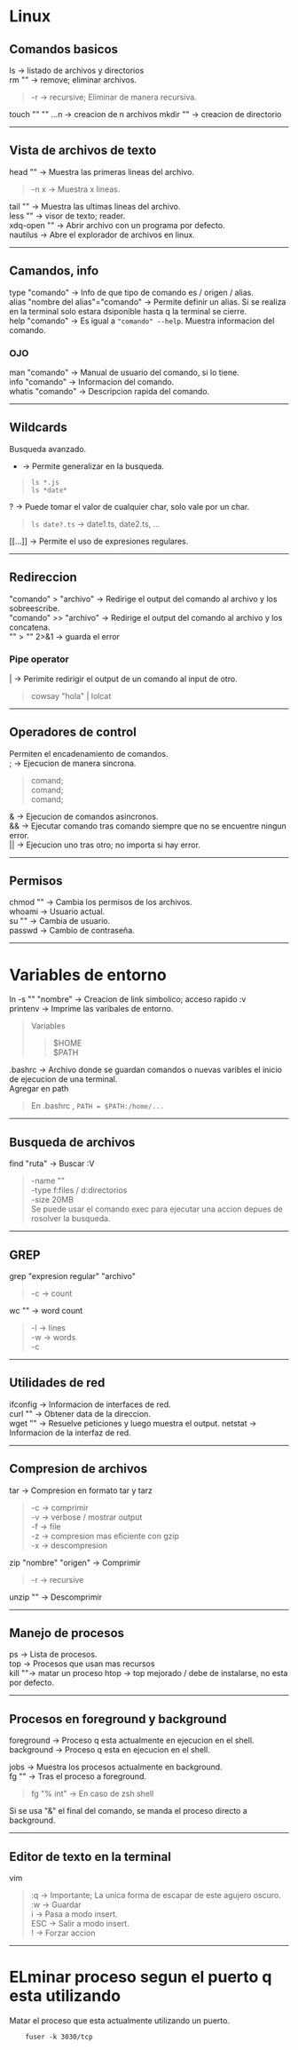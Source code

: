 # Linux
## Comandos basicos
ls -> listado de archivos y directorios  
rm "" -> remove; eliminar archivos.  
> -r -> recursive; Eliminar de manera recursiva.  

touch "" "" ...n -> creacion de n archivos
mkdir "" -> creacion de directorio
- - -
## Vista de archivos de texto
head "" -> Muestra las primeras lineas del archivo.  
> -n x -> Muestra x lineas.  

tail "" -> Muestra las ultimas lineas del archivo.  
less "" -> visor de texto; reader.  
xdq-open "" -> Abrir archivo con un programa por defecto.  
nautilus -> Abre el explorador de archivos en linux.
- - -
## Camandos, info
type "comando"  -> Info de que tipo de comando es / origen / alias.  
alias "nombre del alias"="comando" -> Permite definir un alias. Si se realiza en la terminal solo estara dsiponible hasta q la terminal se cierre.  
help "comando"  -> Es igual a `"comando" --help`. Muestra informacion del comando.  
### OJO
man "comando"   -> Manual de usuario del comando, si lo tiene.  
info "comando" -> Informacion del comando.  
whatis "comando" -> Descripcion rapida del comando.  
- - -
## Wildcards
Busqueda avanzado.  
* -> Permite generalizar en la busqueda.
> `ls *.js`  
`ls *date*`

? -> Puede tomar el valor de cualquier char, solo vale por un char.
>   `ls date?.ts` -> date1.ts, date2.ts, ...

[[...]] -> Permite el uso de expresiones regulares.  
- - -
## Redireccion

"comando" > "archivo" -> Redirige el output del comando al archivo y los sobreescribe.  
"comando" >> "archivo" -> Redirige el output del comando al archivo y los concatena.  
"" > "" 2>&1 -> guarda el error
### Pipe operator
| -> Perimite redirigir el output de un comando al input de otro.  
> cowsay "hola" | lolcat  
- - -
## Operadores de control
Permiten el encadenamiento de comandos.  
; -> Ejecucion de manera sincrona.  
> comand;   
comand;  
comand;  

& -> Ejecucion de comandos asincronos.  
&& -> Ejecutar comando tras comando siempre que no se encuentre ningun error.  
|| -> Ejecucion uno tras otro; no importa si hay error.  
- - -
## Permisos
chmod "" -> Cambia los permisos de los archivos.  
whoami -> Usuario actual.  
su "" -> Cambia de usuario.  
passwd -> Cambio de contraseña.
- - -
# Variables de entorno
ln -s "" "nombre" -> Creacion de link simbolico; acceso rapido :v  
printenv -> Imprime las varibales de entorno.  
> Variables  
>> $HOME  
$PATH

.bashrc -> Archivo donde se guardan comandos o nuevas varibles el inicio de ejecucion de una terminal.   
Agregar en path
> En .bashrc , `PATH = $PATH:/home/...`
- - -
## Busqueda de archivos
find "ruta" -> Buscar :V
> -name ""  
-type f:files / d:directorios  
-size 20MB  
Se puede usar el comando exec para ejecutar una accion depues de rosolver la busqueda.  
- - -
## GREP
grep "expresion regular" "archivo"  
> -c -> count

wc "" -> word count  
>-l -> lines  
-w -> words  
-c  
- - -
## Utilidades de red
ifconfig -> Informacion de interfaces de red.  
curl "" -> Obtener data de la direccion.  
wget "" -> Resuelve peticiones y luego muestra el output.
netstat -> Informacion de la interfaz de red.
- - -
## Compresion de archivos
tar -> Compresion en formato tar y tarz
> -c -> comprimir  
-v -> verbose / mostrar output  
-f -> file  
-z -> compresion mas eficiente con gzip  
-x -> descompresion

zip "nombre" "origen" -> Comprimir
> -r -> recursive

unzip "" -> Descomprimir
- - -
## Manejo de procesos
ps -> Lista de procesos.  
top -> Procesos que usan mas recursos  
kill ""->  matar un proceso
htop -> top mejorado / debe de instalarse, no esta por defecto.
- - -
## Procesos en foreground y background  
foreground ->  Proceso q esta actualmente en ejecucion en el shell.  
background ->  Proceso q esta en ejecucion en el shell.  

jobs -> Muestra los procesos actualmente en background.  
fg "" -> Tras el proceso a foreground.  
> fg "% int" -> En caso de zsh shell

Si se usa "&" el final del comando, se manda el proceso directo a background.
- - -
## Editor de texto en la terminal
vim
> :q -> Importante; La unica forma de escapar de este agujero oscuro.  
:w -> Guardar  
i -> Pasa a modo insert.  
ESC -> Salir a modo insert.  
! -> Forzar accion
- - -

# ELminar proceso segun el puerto q esta utilizando
Matar el proceso que esta actualmente utilizando un puerto.
```linux
    fuser -k 3030/tcp
```